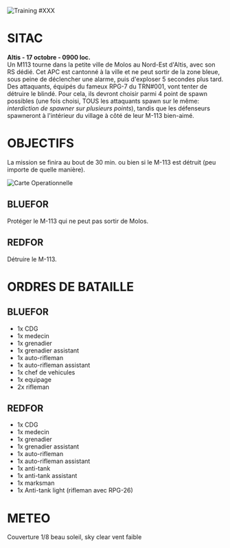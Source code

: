 ![Training #XXX](https://raw.githubusercontent.com/OFCRA/templates/master/trainings/briefings/trn%23002-1.png)


# SITAC

__Altis - 17 octobre - 0900 loc.__  
Un M113 tourne dans la petite ville de Molos au Nord-Est d'Altis, avec son RS dédié. Cet APC est cantonné à la ville et ne peut sortir de la zone bleue, sous peine de déclencher une alarme, puis d'exploser 5 secondes plus tard. Des attaquants, équipés du fameux RPG-7 du TRN#001, vont tenter de détruire le blindé. Pour cela, ils devront choisir parmi 4 point de spawn possibles (une fois choisi, TOUS les attaquants spawn sur le même: _interdiction de spawner sur plusieurs points_), tandis que les défenseurs spawneront à l'intérieur du village à côté de leur M-113 bien-aimé.


# OBJECTIFS

La mission se finira au bout de 30 min. ou bien si le M-113 est détruit (peu importe de quelle manière).

![Carte Operationnelle](https://raw.githubusercontent.com/OFCRA/templates/master/trainings/briefings/trn%23001-2.png)  


## BLUEFOR

Protéger le M-113 qui ne peut pas sortir de Molos.

## REDFOR

Détruire le M-113.


# ORDRES DE BATAILLE

## BLUEFOR

* 1x CDG
* 1x medecin
* 1x grenadier
* 1x grenadier assistant
* 1x auto-rifleman
* 1x auto-rifleman assistant
* 1x chef de vehicules
* 1x equipage
* 2x rifleman


## REDFOR

* 1x CDG
* 1x medecin
* 1x grenadier
* 1x grenadier assistant
* 1x auto-rifleman
* 1x auto-rifleman assistant
* 1x anti-tank
* 1x anti-tank assistant
* 1x marksman
* 1x Anti-tank light (rifleman avec RPG-26)


# METEO

Couverture 1/8
beau soleil, sky clear
vent faible


